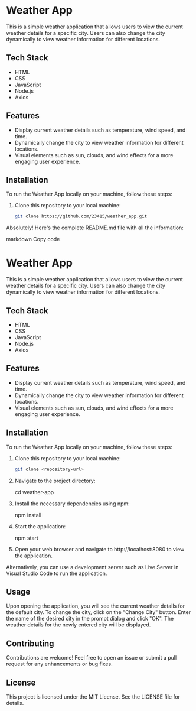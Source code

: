 # Weather App

This is a simple weather application that allows users to view the current weather details for a specific city. Users can also change the city dynamically to view weather information for different locations.

## Tech Stack

- HTML
- CSS
- JavaScript
- Node.js
- Axios

## Features

- Display current weather details such as temperature, wind speed, and time.
- Dynamically change the city to view weather information for different locations.
- Visual elements such as sun, clouds, and wind effects for a more engaging user experience.

## Installation

To run the Weather App locally on your machine, follow these steps:

1. Clone this repository to your local machine:

   ```bash
   git clone https://github.com/23415/weather_app.git


Absolutely! Here's the complete README.md file with all the information:

markdown
Copy code
# Weather App

This is a simple weather application that allows users to view the current weather details for a specific city. Users can also change the city dynamically to view weather information for different locations.

## Tech Stack

- HTML
- CSS
- JavaScript
- Node.js
- Axios

## Features

- Display current weather details such as temperature, wind speed, and time.
- Dynamically change the city to view weather information for different locations.
- Visual elements such as sun, clouds, and wind effects for a more engaging user experience.

## Installation

To run the Weather App locally on your machine, follow these steps:

1. Clone this repository to your local machine:

   ```bash
   git clone <repository-url>
2. Navigate to the project directory:
 
   cd weather-app

3. Install the necessary dependencies using npm:

   npm install

4. Start the application:

   npm start

5. Open your web browser and navigate to http://localhost:8080 to view the application.

Alternatively, you can use a development server such as Live Server in Visual Studio Code to run the application.

## Usage
   
   Upon opening the application, you will see the current weather details for the default city.
   To change the city, click on the "Change City" button.
   Enter the name of the desired city in the prompt dialog and click "OK".
   The weather details for the newly entered city will be displayed.

## Contributing
   
   Contributions are welcome! Feel free to open an issue or submit a pull request for any enhancements or bug fixes.

## License

This project is licensed under the MIT License. See the LICENSE file for details.

